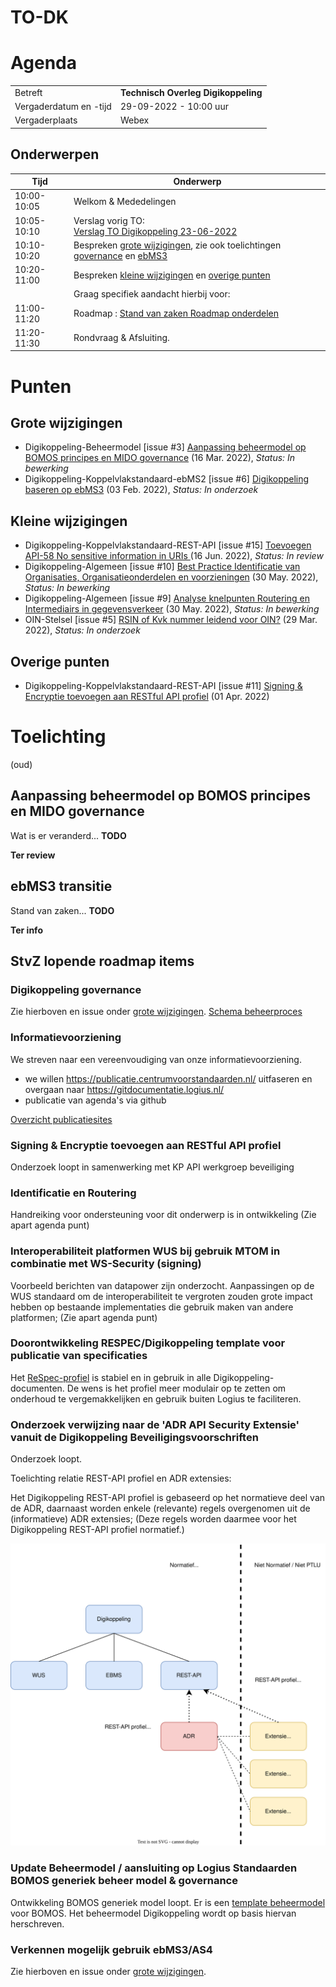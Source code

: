# TO-DK



# Agenda

|  |   |
|------------------------|-------------------------------------|
| Betreft  | **Technisch Overleg Digikoppeling** |
| Vergaderdatum en -tijd | 29-09-2022 - 10:00 uur  |
| Vergaderplaats  | Webex  |

## Onderwerpen


| Tijd | Onderwerp |
| --- | --- |
| 10:00-10:05 | Welkom & Mededelingen |     
| 10:05-10:10 | Verslag vorig TO:<br> [Verslag TO Digikoppeling 23-06-2022](https://github.com/Logius-standaarden/Overleg/blob/main/Digikoppeling/2022-06-23/20220623_Verslag_Technisch_Overleg%20Digikoppeling.md) |   
| 10:10-10:20 | Bespreken [grote wijzigingen](#Grote-wijzigingen), zie ook toelichtingen [governance](#MIDO-governance) en [ebMS3](#ebMS3-transitie) |
| 10:20-11:00| Bespreken [kleine wijzigingen](#Kleine-wijzigingen) en [overige punten](#Overige-punten) |
|  |  Graag specifiek aandacht hierbij voor: |  
| 11:00-11:20 | Roadmap : [Stand van zaken Roadmap onderdelen](#stvz-lopende-roadmap-items) |     
| 11:20-11:30 | Rondvraag & Afsluiting. |     

# Punten

## Grote wijzigingen
* Digikoppeling-Beheermodel [issue #3] [Aanpassing beheermodel op BOMOS principes en MIDO governance](https://github.com/Logius-standaarden/Digikoppeling-Beheermodel/issues/3) (16 Mar. 2022), _Status: In bewerking_
* Digikoppeling-Koppelvlakstandaard-ebMS2 [issue #6] [Digikoppeling baseren op ebMS3](https://github.com/Logius-standaarden/Digikoppeling-Koppelvlakstandaard-ebMS2/issues/6) (03 Feb. 2022), _Status: In onderzoek_

## Kleine wijzigingen
* Digikoppeling-Koppelvlakstandaard-REST-API [issue #15] [Toevoegen API-58 No sensitive information in URIs ](https://github.com/Logius-standaarden/Digikoppeling-Koppelvlakstandaard-REST-API/issues/15) (16 Jun. 2022), _Status: In review_
* Digikoppeling-Algemeen [issue #10] [Best Practice Identificatie van Organisaties, Organisatieonderdelen en voorzieningen](https://github.com/Logius-standaarden/Digikoppeling-Algemeen/issues/10) (30 May. 2022), _Status: In bewerking_
* Digikoppeling-Algemeen [issue #9] [Analyse knelpunten Routering en Intermediairs in gegevensverkeer](https://github.com/Logius-standaarden/Digikoppeling-Algemeen/issues/9) (30 May. 2022), _Status: In bewerking_
* OIN-Stelsel [issue #5] [RSIN of Kvk nummer leidend voor OIN?](https://github.com/Logius-standaarden/OIN-Stelsel/issues/5) (29 Mar. 2022), _Status: In onderzoek_

## Overige punten
* Digikoppeling-Koppelvlakstandaard-REST-API [issue #11] [Signing & Encryptie toevoegen aan RESTful API profiel](https://github.com/Logius-standaarden/Digikoppeling-Koppelvlakstandaard-REST-API/issues/11) (01 Apr. 2022)

# Toelichting




(oud)

## Aanpassing beheermodel op BOMOS principes en MIDO governance

Wat is er veranderd... **TODO**

__Ter review__

## ebMS3 transitie

Stand van zaken... **TODO**

__Ter info__

## StvZ lopende roadmap items

### Digikoppeling governance

Zie hierboven en issue onder [grote wijzigingen](#Grote-wijzigingen). [Schema beheerproces](media/Beheerproces.svg)

### Informatievoorziening

We streven naar een vereenvoudiging van onze informatievoorziening.
* we willen https://publicatie.centrumvoorstandaarden.nl/ uitfaseren en overgaan naar https://gitdocumentatie.logius.nl/
* publicatie van agenda's via github

[Overzicht publicatiesites](media/Publicatie.png)

### Signing & Encryptie toevoegen aan RESTful API profiel

Onderzoek loopt in samenwerking met KP API werkgroep beveiliging

### Identificatie en Routering

Handreiking voor ondersteuning voor dit onderwerp is in ontwikkeling
(Zie apart agenda punt)

### Interoperabiliteit platformen WUS bij gebruik MTOM in combinatie met WS-Security (signing)

Voorbeeld berichten van datapower zijn onderzocht. Aanpassingen op de WUS standaard om de interoperabiliteit te vergroten zouden grote impact hebben op bestaande implementaties die gebruik maken van andere platformen;
(Zie apart agenda punt)

### Doorontwikkeling RESPEC/Digikoppeling template voor publicatie van specificaties

Het [ReSpec-profiel](https://github.com/Logius-standaarden/respec) is stabiel en in gebruik in alle Digikoppeling-documenten. De wens is het profiel meer modulair op te zetten om onderhoud te vergemakkelijken en gebruik buiten Logius te faciliteren.

### Onderzoek verwijzing naar de 'ADR API Security Extensie' vanuit de Digikoppeling Beveiligingsvoorschriften		 	 	 	 

Onderzoek loopt.

Toelichting relatie REST-API profiel en ADR extensies:

Het Digikoppeling REST-API profiel is gebaseerd op het normatieve deel van de ADR, daarnaast worden enkele (relevante) regels overgenomen uit de (informatieve) ADR extensies;
(Deze regels worden daarmee voor het Digikoppeling REST-API profiel normatief.)

![DK](media/Digikoppeling%20gebaseerd%20op%20ADR.drawio.svg)

### Update Beheermodel / aansluiting op Logius Standaarden BOMOS generiek beheer model & governance	 	 	 	 	 

Ontwikkeling BOMOS generiek model loopt. Er is een [template beheermodel](https://github.com/Logius-standaarden/BOMOS-voorbeeld-beheermodel) voor BOMOS. Het beheermodel Digikoppeling wordt op basis hiervan herschreven.

### Verkennen mogelijk gebruik ebMS3/AS4

Zie hierboven en issue onder [grote wijzigingen](#Grote-wijzigingen).
